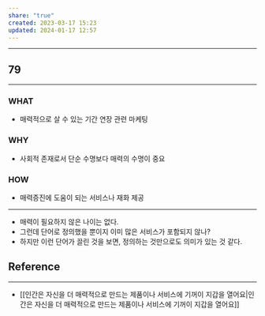 ```yaml
---
share: "true"
created: 2023-03-17 15:23
updated: 2024-01-17 12:57
---
```


---
## 79
---
### WHAT
- 매력적으로 살 수 있는 기간 연장 관련 마케팅
### WHY
- 사회적 존재로서 단순 수명보다 매력의 수명이 중요
### HOW
- 매력증진에 도움이 되는 서비스나 재화 제공
---

- 매력이 필요하지 않은 나이는 없다.
- 그런데 단어로 정의했을 뿐이지 이미 많은 서비스가 포함되지 않나?
- 하지만 이런 단어가 끌린 것을 보면, 정의하는 것만으로도 의미가 있는 것 같다.

## Reference
---
- [[인간은 자신을 더 매력적으로 만드는 제품이나 서비스에 기꺼이 지갑을 열어요|인간은 자신을 더 매력적으로 만드는 제품이나 서비스에 기꺼이 지갑을 열어요]]